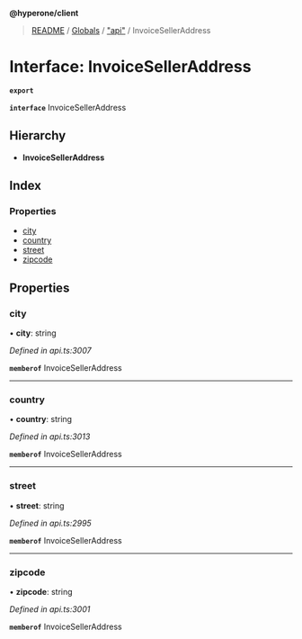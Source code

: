 **@hyperone/client**

> [README](../README.md) / [Globals](../globals.md) / ["api"](../modules/_api_.md) / InvoiceSellerAddress

# Interface: InvoiceSellerAddress

**`export`** 

**`interface`** InvoiceSellerAddress

## Hierarchy

* **InvoiceSellerAddress**

## Index

### Properties

* [city](_api_.invoiceselleraddress.md#city)
* [country](_api_.invoiceselleraddress.md#country)
* [street](_api_.invoiceselleraddress.md#street)
* [zipcode](_api_.invoiceselleraddress.md#zipcode)

## Properties

### city

•  **city**: string

*Defined in api.ts:3007*

**`memberof`** InvoiceSellerAddress

___

### country

•  **country**: string

*Defined in api.ts:3013*

**`memberof`** InvoiceSellerAddress

___

### street

•  **street**: string

*Defined in api.ts:2995*

**`memberof`** InvoiceSellerAddress

___

### zipcode

•  **zipcode**: string

*Defined in api.ts:3001*

**`memberof`** InvoiceSellerAddress
